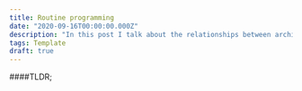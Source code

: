 ```yaml
---
title: Routine programming
date: "2020-09-16T00:00:00.000Z"
description: "In this post I talk about the relationships between architecture and routine programming in teams"
tags: Template
draft: true
---
```

####TLDR;
>